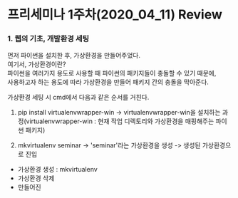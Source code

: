 <h1>프리세미나 1주차(2020_04_11) Review</h1>

<h3>1. 웹의 기초, 개발환경 세팅</h3>
먼저 파이썬을 설치한 후, 가상환경을 만들어주었다.
<br>여기서, 가상환경이란?
<br>파이썬을 여러가지 용도로 사용할 때 파이썬의 패키지들이 충돌할 수 있기 때문에, 
<br>사용하고자 하는 용도에 따라 가상환경을 만들어 패키지 간의 충돌을 막아준다.

가상환경 세팅 시 cmd에서 다음과 같은 순서를 거친다.

1. pip install virtualenvwrapper-win
-> virtualenvwrapper-win을 설치하는 과정(virtualenvwrapper-win : 현재 작업 디렉토리와 가상환경을 매핑해주는 파이썬 패키지)

2. mkvirtualenv seminar
-> 'seminar'라는 가상환경을 생성
-> 생성된 가상환경으로 진입

<ul>
  <li>가상환경 생성 : mkvirtualenv </li>
  <li>가상환경 삭제</li>
  <li>만들어진</li>
</ul>
